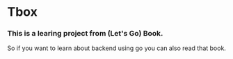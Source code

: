 # Tbox

### This is a learing project from (Let's Go) Book.

So if you want to learn about backend using go you can also read that book.

